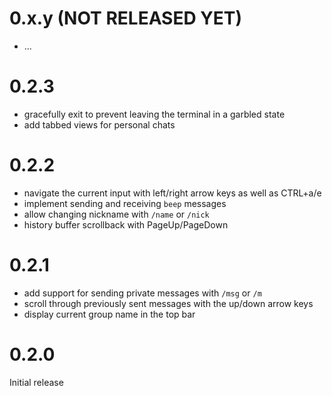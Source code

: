 # 0.x.y (NOT RELEASED YET)

- ...

# 0.2.3

- gracefully exit to prevent leaving the terminal in a garbled state
- add tabbed views for personal chats

# 0.2.2

- navigate the current input with left/right arrow keys as well as CTRL+a/e
- implement sending and receiving `beep` messages
- allow changing nickname with `/name` or `/nick`
- history buffer scrollback with PageUp/PageDown

# 0.2.1

- add support for sending private messages with `/msg` or `/m`
- scroll through previously sent messages with the up/down arrow keys
- display current group name in the top bar

# 0.2.0

Initial release
